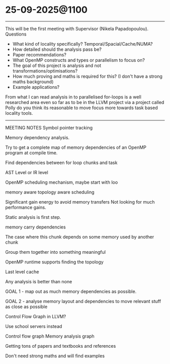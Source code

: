 # 25-09-2025@1100
---
This will be the first meeting with Supervisor (Nikela Papadopoulou).
Questions
- What kind of locality specifically? Temporal/Spacial/Cache/NUMA?
- How detailed should the analysis pass be?
- Paper recommendations?
- What OpenMP constructs and types or parallelism to focus on?
- The goal of this project is analysis and not transformations/optimisations?
- How much proving and maths is required for this? (I don't have a strong maths background)
- Example applications?

From what I can read analysis in to parallelised for-loops is a well researched area even so far as to be in the LLVM project via a project called Polly do you think its reasonable to move focus more towards task based locality tools. 

---
MEETING NOTES
Symbol pointer tracking 

Memory dependency analysis.

Try to get a complete map of memory dependencies of an OpenMP program at compile time.

Find dependencies between for loop chunks and task

AST Level or IR level 

OpenMP scheduling mechanism, maybe start with loo

memory aware topology aware scheduling 

Significant gain energy to avoid memory transfers 
Not looking for much performance gains.

Static analysis is first step.

memory carry dependencies

The case where this chunk depends on some memory used by another chunk 

Group them together into something meaningful

OpenMP runtime supports finding the topology

Last level cache 

Any analysis is better than none

GOAL 1 - map out as much memory dependencies as possible.

GOAL 2 - analyse memory layout and dependencies to move relevant stuff as close as possible

Control Flow Graph in LLVM?

Use school servers instead 

Control flow graph
Memory analysis graph

Getting tons of papers and textbooks and references

Don't need strong maths and will find examples 